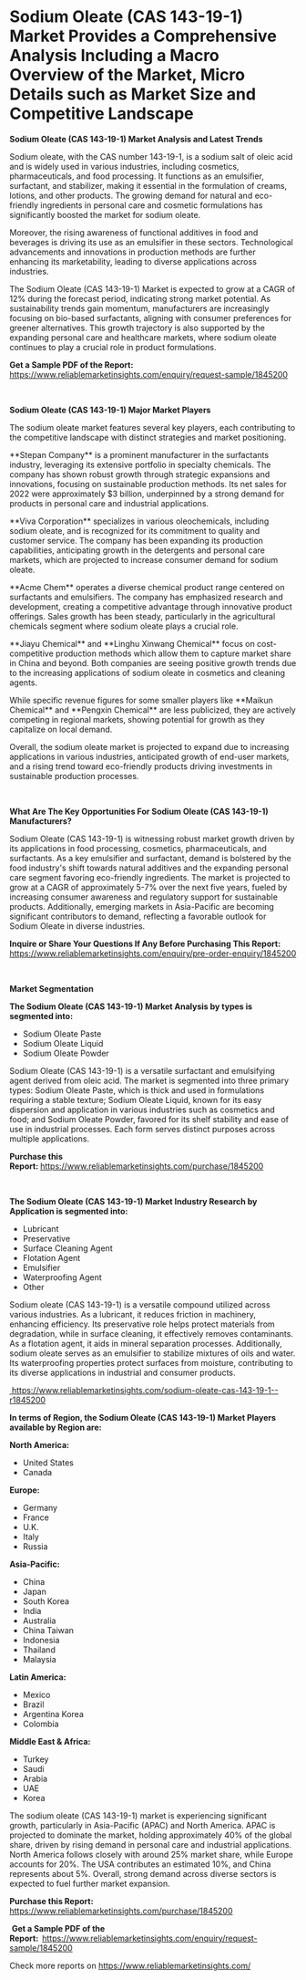 <p><h1>Sodium Oleate (CAS 143-19-1) Market Provides a Comprehensive Analysis Including a Macro Overview of the Market, Micro Details such as Market Size and Competitive Landscape</h1></p><p><strong>Sodium Oleate (CAS 143-19-1) Market Analysis and Latest Trends</strong></p>
<p><p>Sodium oleate, with the CAS number 143-19-1, is a sodium salt of oleic acid and is widely used in various industries, including cosmetics, pharmaceuticals, and food processing. It functions as an emulsifier, surfactant, and stabilizer, making it essential in the formulation of creams, lotions, and other products. The growing demand for natural and eco-friendly ingredients in personal care and cosmetic formulations has significantly boosted the market for sodium oleate. </p><p>Moreover, the rising awareness of functional additives in food and beverages is driving its use as an emulsifier in these sectors. Technological advancements and innovations in production methods are further enhancing its marketability, leading to diverse applications across industries. </p><p>The Sodium Oleate (CAS 143-19-1) Market is expected to grow at a CAGR of 12% during the forecast period, indicating strong market potential. As sustainability trends gain momentum, manufacturers are increasingly focusing on bio-based surfactants, aligning with consumer preferences for greener alternatives. This growth trajectory is also supported by the expanding personal care and healthcare markets, where sodium oleate continues to play a crucial role in product formulations.</p></p>
<p><strong>Get a Sample PDF of the Report:&nbsp;</strong> <a href="https://www.reliablemarketinsights.com/enquiry/request-sample/1845200?utm_campaign=3523&utm_medium=2&utm_source=Github&utm_content=ia&utm_term=03042025&utm_id=sodium-oleate-cas-143-19-1">https://www.reliablemarketinsights.com/enquiry/request-sample/1845200</a></p>
<p>&nbsp;</p>
<p><strong>Sodium Oleate (CAS 143-19-1) Major Market Players</strong></p>
<p><p>The sodium oleate market features several key players, each contributing to the competitive landscape with distinct strategies and market positioning.</p><p>**Stepan Company** is a prominent manufacturer in the surfactants industry, leveraging its extensive portfolio in specialty chemicals. The company has shown robust growth through strategic expansions and innovations, focusing on sustainable production methods. Its net sales for 2022 were approximately $3 billion, underpinned by a strong demand for products in personal care and industrial applications.</p><p>**Viva Corporation** specializes in various oleochemicals, including sodium oleate, and is recognized for its commitment to quality and customer service. The company has been expanding its production capabilities, anticipating growth in the detergents and personal care markets, which are projected to increase consumer demand for sodium oleate.</p><p>**Acme Chem** operates a diverse chemical product range centered on surfactants and emulsifiers. The company has emphasized research and development, creating a competitive advantage through innovative product offerings. Sales growth has been steady, particularly in the agricultural chemicals segment where sodium oleate plays a crucial role.</p><p>**Jiayu Chemical** and **Linghu Xinwang Chemical** focus on cost-competitive production methods which allow them to capture market share in China and beyond. Both companies are seeing positive growth trends due to the increasing applications of sodium oleate in cosmetics and cleaning agents.</p><p>While specific revenue figures for some smaller players like **Maikun Chemical** and **Pengxin Chemical** are less publicized, they are actively competing in regional markets, showing potential for growth as they capitalize on local demand.</p><p>Overall, the sodium oleate market is projected to expand due to increasing applications in various industries, anticipated growth of end-user markets, and a rising trend toward eco-friendly products driving investments in sustainable production processes.</p></p>
<p>&nbsp;</p>
<p><strong>What Are The Key Opportunities For Sodium Oleate (CAS 143-19-1) Manufacturers?</strong></p>
<p><p>Sodium Oleate (CAS 143-19-1) is witnessing robust market growth driven by its applications in food processing, cosmetics, pharmaceuticals, and surfactants. As a key emulsifier and surfactant, demand is bolstered by the food industry's shift towards natural additives and the expanding personal care segment favoring eco-friendly ingredients. The market is projected to grow at a CAGR of approximately 5-7% over the next five years, fueled by increasing consumer awareness and regulatory support for sustainable products. Additionally, emerging markets in Asia-Pacific are becoming significant contributors to demand, reflecting a favorable outlook for Sodium Oleate in diverse industries.</p></p>
<p><strong>Inquire or Share Your Questions If Any Before Purchasing This Report:</strong> <a href="https://www.reliablemarketinsights.com/enquiry/pre-order-enquiry/1845200?utm_campaign=3523&utm_medium=2&utm_source=Github&utm_content=ia&utm_term=03042025&utm_id=sodium-oleate-cas-143-19-1">https://www.reliablemarketinsights.com/enquiry/pre-order-enquiry/1845200</a></p>
<p>&nbsp;</p>
<p><strong>Market Segmentation</strong></p>
<p><strong>The Sodium Oleate (CAS 143-19-1) Market Analysis by types is segmented into:</strong></p>
<p><ul><li>Sodium Oleate Paste</li><li>Sodium Oleate Liquid</li><li>Sodium Oleate Powder</li></ul></p>
<p><p>Sodium Oleate (CAS 143-19-1) is a versatile surfactant and emulsifying agent derived from oleic acid. The market is segmented into three primary types: Sodium Oleate Paste, which is thick and used in formulations requiring a stable texture; Sodium Oleate Liquid, known for its easy dispersion and application in various industries such as cosmetics and food; and Sodium Oleate Powder, favored for its shelf stability and ease of use in industrial processes. Each form serves distinct purposes across multiple applications.</p></p>
<p><strong>Purchase this Report:&nbsp;</strong><a href="https://www.reliablemarketinsights.com/purchase/1845200?utm_campaign=3523&utm_medium=2&utm_source=Github&utm_content=ia&utm_term=03042025&utm_id=sodium-oleate-cas-143-19-1">https://www.reliablemarketinsights.com/purchase/1845200</a></p>
<p>&nbsp;</p>
<p><strong>The Sodium Oleate (CAS 143-19-1) Market Industry Research by Application is segmented into:</strong></p>
<p><ul><li>Lubricant</li><li>Preservative</li><li>Surface Cleaning Agent</li><li>Flotation Agent</li><li>Emulsifier</li><li>Waterproofing Agent</li><li>Other</li></ul></p>
<p><p>Sodium oleate (CAS 143-19-1) is a versatile compound utilized across various industries. As a lubricant, it reduces friction in machinery, enhancing efficiency. Its preservative role helps protect materials from degradation, while in surface cleaning, it effectively removes contaminants. As a flotation agent, it aids in mineral separation processes. Additionally, sodium oleate serves as an emulsifier to stabilize mixtures of oils and water. Its waterproofing properties protect surfaces from moisture, contributing to its diverse applications in industrial and consumer products.</p></p>
<p><a href="https://www.reliablemarketinsights.com/sodium-oleate-cas-143-19-1--r1845200?utm_campaign=3523&utm_medium=2&utm_source=Github&utm_content=ia&utm_term=03042025&utm_id=sodium-oleate-cas-143-19-1">&nbsp;https://www.reliablemarketinsights.com/sodium-oleate-cas-143-19-1--r1845200</a></p>
<p><strong>In terms of Region, the Sodium Oleate (CAS 143-19-1) Market Players available by Region are:</strong></p>
<p>
    <p> <strong> North America: </strong>
        <ul>
            <li>United States</li>
            <li>Canada</li>
        </ul>
        </p> 
    <p> <strong> Europe: </strong>
        <ul>
            <li>Germany</li>
            <li>France</li>
            <li>U.K.</li>
            <li>Italy</li>
            <li>Russia</li>
        </ul>
        </p> 
    <p> <strong> Asia-Pacific: </strong>
        <ul>
            <li>China</li>
            <li>Japan</li>
            <li>South Korea</li>
            <li>India</li>
            <li>Australia</li>
            <li>China Taiwan</li>
            <li>Indonesia</li>
            <li>Thailand</li>
            <li>Malaysia</li>
        </ul>
        </p> 
    <p> <strong> Latin America: </strong>
        <ul>
            <li>Mexico</li>
            <li>Brazil</li>
            <li>Argentina Korea</li>
            <li>Colombia</li>
        </ul>
        </p> 
    <p> <strong> Middle East & Africa: </strong>
        <ul>
            <li>Turkey</li>
            <li>Saudi</li>
            <li>Arabia</li>
            <li>UAE</li>
            <li>Korea</li>
        </ul>
    </p>
    </p>
<p><p>The sodium oleate (CAS 143-19-1) market is experiencing significant growth, particularly in Asia-Pacific (APAC) and North America. APAC is projected to dominate the market, holding approximately 40% of the global share, driven by rising demand in personal care and industrial applications. North America follows closely with around 25% market share, while Europe accounts for 20%. The USA contributes an estimated 10%, and China represents about 5%. Overall, strong demand across diverse sectors is expected to fuel further market expansion.</p></p>
<p><strong>Purchase this Report: </strong><a href="https://www.reliablemarketinsights.com/purchase/1845200?utm_campaign=3523&utm_medium=2&utm_source=Github&utm_content=ia&utm_term=03042025&utm_id=sodium-oleate-cas-143-19-1">https://www.reliablemarketinsights.com/purchase/1845200</a></p>
<p>&nbsp;<strong>Get a Sample PDF of the Report:&nbsp;&nbsp;</strong><a href="https://www.reliablemarketinsights.com/enquiry/request-sample/1845200?utm_campaign=3523&utm_medium=2&utm_source=Github&utm_content=ia&utm_term=03042025&utm_id=sodium-oleate-cas-143-19-1">https://www.reliablemarketinsights.com/enquiry/request-sample/1845200</a></p>
<p><strong></strong></p>
<p>Check more reports on <a href="https://www.reliablemarketinsights.com/?utm_campaign=3523&utm_medium=2&utm_source=Github&utm_content=ia&utm_term=03042025&utm_id=sodium-oleate-cas-143-19-1">https://www.reliablemarketinsights.com/</a></p>